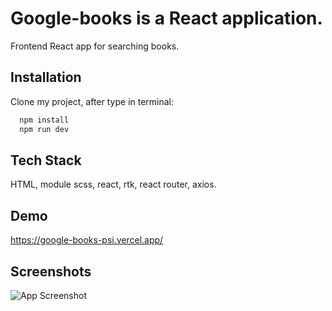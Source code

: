 # Google-books is a React application.

Frontend React app for searching books.

## Installation

Clone my project, after type in terminal:

```bash
  npm install
  npm run dev
```

## Tech Stack

HTML, module scss, react, rtk, react router, axios.

## Demo

https://google-books-psi.vercel.app/

## Screenshots

![App Screenshot](https://i.postimg.cc/RCGR4219/google-books.jpg)
